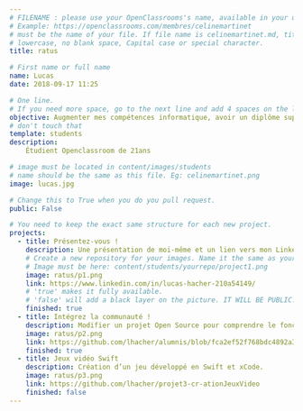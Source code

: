 ```yaml
---
# FILENAME : please use your OpenClassrooms's name, available in your url.
# Example: https://openclassrooms.com/membres/celinemartinet
# must be the name of your file. If file name is celinemartinet.md, title is celinemartinet.
# lowercase, no blank space, Capital case or special character.
title: ratus

# First name or full name
name: Lucas
date: 2018-09-17 11:25

# One line.
# If you need more space, go to the next line and add 4 spaces on the left, as in 'description'.
objective: Augmenter mes compétences informatique, avoir un diplôme supérieur ainsi que progrésser professionnellement 
# don't touch that
template: students
description:
    Étudient Openclassroom de 21ans 

# image must be located in content/images/students
# name should be the same as this file. Eg: celinemartinet.png
image: lucas.jpg

# Change this to True when you do you pull request.
public: False

# You need to keep the exact same structure for each new project.
projects:
  - title: Présentez-vous !
    description: Une présentation de moi-même et un lien vers mon LinkedIn.
    # Create a new repository for your images. Name it the same as your nickname and profile picture.
    # Image must be here: content/students/yourrepo/project1.png
    image: ratus/p1.png
    link: https://www.linkedin.com/in/lucas-hacher-210a54149/
    # 'true' makes it fully available.
    # 'false' will add a black layer on the picture. IT WILL BE PUBLIC!
    finished: true
  - title: Intégrez la communauté !
    description: Modifier un projet Open Source pour comprendre le fonctionnement de Git, de Github et des pull requests. 
    image: ratus/p2.png
    link: https://github.com/lhacher/alumnis/blob/fca2ef52f768bdc4892a320cef2e74e82c1a2278/content/students/lucas35.md
    finished: true
  - title: Jeux vidéo Swift
    description: Création d’un jeu développé en Swift et xCode.
    image: ratus/p3.png
    link: https://github.com/lhacher/projet3-cr-ationJeuxVideo
    finished: false
---
```

